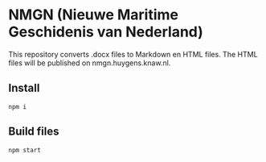 # NMGN (Nieuwe Maritime Geschidenis van Nederland)

This repository converts .docx files to Markdown en HTML files. The HTML files will be published on nmgn.huygens.knaw.nl.

## Install
`npm i`

## Build files
`npm start`
